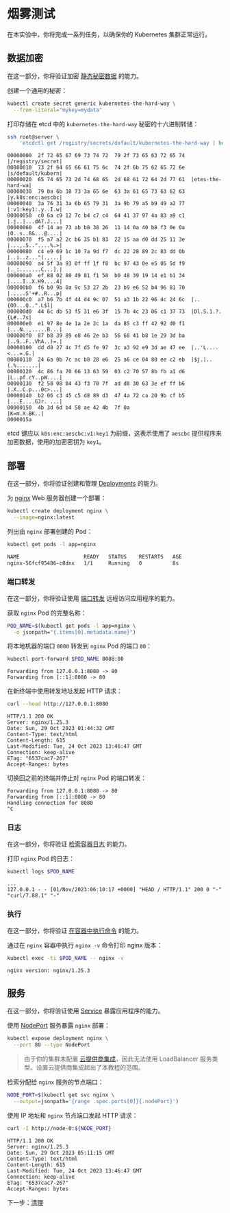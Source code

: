 # 烟雾测试

在本实验中，你将完成一系列任务，以确保你的 Kubernetes 集群正常运行。

## 数据加密

在这一部分，你将验证加密 [静态秘密数据](https://kubernetes.io/docs/tasks/administer-cluster/encrypt-data/#verifying-that-data-is-encrypted) 的能力。

创建一个通用的秘密：

```bash
kubectl create secret generic kubernetes-the-hard-way \
  --from-literal="mykey=mydata"
```

打印存储在 etcd 中的 `kubernetes-the-hard-way` 秘密的十六进制转储：

```bash
ssh root@server \
    'etcdctl get /registry/secrets/default/kubernetes-the-hard-way | hexdump -C'
```

```text
00000000  2f 72 65 67 69 73 74 72  79 2f 73 65 63 72 65 74  |/registry/secret|
00000010  73 2f 64 65 66 61 75 6c  74 2f 6b 75 62 65 72 6e  |s/default/kubern|
00000020  65 74 65 73 2d 74 68 65  2d 68 61 72 64 2d 77 61  |etes-the-hard-wa|
00000030  79 0a 6b 38 73 3a 65 6e  63 3a 61 65 73 63 62 63  |y.k8s:enc:aescbc|
00000040  3a 76 31 3a 6b 65 79 31  3a 9b 79 a5 b9 49 a2 77  |:v1:key1:.y..I.w|
00000050  c0 6a c9 12 7c b4 c7 c4  64 41 37 97 4a 83 a9 c1  |.j..|...dA7.J...|
00000060  4f 14 ae 73 ab b8 38 26  11 14 0a 40 b8 f3 0e 0a  |O..s..8&...@....|
00000070  f5 a7 a2 2c b6 35 b1 83  22 15 aa d0 dd 25 11 3e  |...,.5.."....%.>|
00000080  c4 e9 69 1c 10 7a 9d f7  dc 22 28 89 2c 83 dd 0b  |..i..z..."(.,...|
00000090  a4 5f 3a 93 0f ff 1f f8  bc 97 43 0e e5 05 5d f9  |._:.......C...].|
000000a0  ef 88 02 80 49 81 f1 58  b0 48 39 19 14 e1 b1 34  |....I..X.H9....4|
000000b0  f6 b0 9b 0a 9c 53 27 2b  23 b9 e6 52 b4 96 81 70  |.....S'+#..R...p|
000000c0  a7 b6 7b 4f 44 d4 9c 07  51 a3 1b 22 96 4c 24 6c  |..{OD...Q..".L$l|
000000d0  44 6c db 53 f5 31 e6 3f  15 7b 4c 23 06 c1 37 73  |Dl.S.1.?.{L#..7s|
000000e0  e1 97 8e 4e 1a 2e 2c 1a  da 85 c3 ff 42 92 d0 f1  |...N..,.....B...|
000000f0  87 b8 39 89 e8 46 2e b3  56 68 41 b8 1e 29 3d ba  |..9..F..VhA..)=.|
00000100  dd d8 27 4c 7f d5 fe 97  3c a3 92 e9 3d ae 47 ee  |..'L....<...=.G.|
00000110  24 6a 0b 7c ac b8 28 e6  25 a6 ce 04 80 ee c2 eb  |$j.|..(.%.......|
00000120  4c 86 fa 70 66 13 63 59  03 c2 70 57 8b fb a1 d6  |L..pf.cY..pW....|
00000130  f2 58 08 84 43 f3 70 7f  ad d8 30 63 3e ef ff b6  |.X..C.p...0c>...|
00000140  b2 06 c3 45 c5 d8 89 d3  47 4a 72 ca 20 9b cf b5  |...E....GJr. ...|
00000150  4b 3d 6d b4 58 ae 42 4b  7f 0a                    |K=m.X.BK..|
0000015a
```

etcd 键应以 `k8s:enc:aescbc:v1:key1` 为前缀，这表示使用了 `aescbc` 提供程序来加密数据，使用的加密密钥为 `key1`。

## 部署

在这一部分，你将验证创建和管理 [Deployments](https://kubernetes.io/docs/concepts/workloads/controllers/deployment/) 的能力。

为 [nginx](https://nginx.org/en/) Web 服务器创建一个部署：

```bash
kubectl create deployment nginx \
  --image=nginx:latest
```

列出由 `nginx` 部署创建的 Pod：

```bash
kubectl get pods -l app=nginx
```

```bash
NAME                     READY   STATUS    RESTARTS   AGE
nginx-56fcf95486-c8dnx   1/1     Running   0          8s
```

### 端口转发

在这一部分，你将验证使用 [端口转发](https://kubernetes.io/docs/tasks/access-application-cluster/port-forward-access-application-cluster/) 远程访问应用程序的能力。

获取 `nginx` Pod 的完整名称：

```bash
POD_NAME=$(kubectl get pods -l app=nginx \
  -o jsonpath="{.items[0].metadata.name}")
```

将本地机器的端口 `8080` 转发到 `nginx` Pod 的端口 `80`：

```bash
kubectl port-forward $POD_NAME 8080:80
```

```text
Forwarding from 127.0.0.1:8080 -> 80
Forwarding from [::1]:8080 -> 80
```

在新终端中使用转发地址发起 HTTP 请求：

```bash
curl --head http://127.0.0.1:8080
```

```text
HTTP/1.1 200 OK
Server: nginx/1.25.3
Date: Sun, 29 Oct 2023 01:44:32 GMT
Content-Type: text/html
Content-Length: 615
Last-Modified: Tue, 24 Oct 2023 13:46:47 GMT
Connection: keep-alive
ETag: "6537cac7-267"
Accept-Ranges: bytes

```

切换回之前的终端并停止对 `nginx` Pod 的端口转发：

```text
Forwarding from 127.0.0.1:8080 -> 80
Forwarding from [::1]:8080 -> 80
Handling connection for 8080
^C
```

### 日志

在这一部分，你将验证 [检索容器日志](https://kubernetes.io/docs/concepts/cluster-administration/logging/) 的能力。

打印 `nginx` Pod 的日志：

```bash
kubectl logs $POD_NAME
```

```text
...
127.0.0.1 - - [01/Nov/2023:06:10:17 +0000] "HEAD / HTTP/1.1" 200 0 "-" "curl/7.88.1" "-"
```

### 执行

在这一部分，你将验证 [在容器中执行命令](https://kubernetes.io/docs/tasks/debug-application-cluster/get-shell-running-container/#running-individual-commands-in-a-container) 的能力。

通过在 `nginx` 容器中执行 `nginx -v` 命令打印 nginx 版本：

```bash
kubectl exec -ti $POD_NAME -- nginx -v
```

```text
nginx version: nginx/1.25.3
```

## 服务

在这一部分，你将验证使用 [Service](https://kubernetes.io/docs/concepts/services-networking/service/) 暴露应用程序的能力。

使用 [NodePort](https://kubernetes.io/docs/concepts/services-networking/service/#type-nodeport) 服务暴露 `nginx` 部署：

```bash
kubectl expose deployment nginx \
  --port 80 --type NodePort
```

> 由于你的集群未配置 [云提供商集成](https://kubernetes.io/docs/getting-started-guides/scratch/#cloud-provider)，因此无法使用 LoadBalancer 服务类型。设置云提供商集成超出了本教程的范围。

检索分配给 `nginx` 服务的节点端口：

```bash
NODE_PORT=$(kubectl get svc nginx \
  --output=jsonpath='{range .spec.ports[0]}{.nodePort}')
```

使用 IP 地址和 `nginx` 节点端口发起 HTTP 请求：

```bash
curl -I http://node-0:${NODE_PORT}
```

```text
HTTP/1.1 200 OK
Server: nginx/1.25.3
Date: Sun, 29 Oct 2023 05:11:15 GMT
Content-Type: text/html
Content-Length: 615
Last-Modified: Tue, 24 Oct 2023 13:46:47 GMT
Connection: keep-alive
ETag: "6537cac7-267"
Accept-Ranges: bytes
```

下一步：[清理](13-cleanup.md)